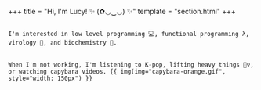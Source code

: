 +++
title = "Hi, I'm Lucy! ✨ (✿◡‿◡) ✨"
template = "section.html"
+++

<div>
<code class="landing">
I'm interested in low level programming 💻, functional programming λ, virology 🦠, and biochemistry 🧬.
</code>
</div>
<br>
<div>
<code class="landing">
When I'm not working, I'm listening to K-pop, lifting heavy things 🏋️‍♀️, or watching capybara videos. {{ img(img="capybara-orange.gif", style="width: 150px") }}
</code>
</div>

